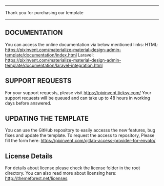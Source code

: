 *************************************
Thank you for purchasing our template
*************************************

DOCUMENTATION
-------------
You can access the online documentation via below mentioned links:
HTML: https://pixinvent.com/materialize-material-design-admin-template/documentation/index.html
Laravel: https://pixinvent.com/materialize-material-design-admin-template/documentation/laravel-integration.html

SUPPORT REQUESTS
----------------
For your support requests, please visit https://pixinvent.ticksy.com/
Your support requests will be queued and can take up to 48 hours in working days before answered.

UPDATING THE TEMPLATE
---------------------
You can use the GitHub repository to easily accesss the new features, bug fixes and update the template.
To request the access to repository, Please fill the form here: https://pixinvent.com/gitlab-access-provider-for-envato/

License Details
----------------
For details about license please check the license folder in the root directory. You can also read more about licensing here: http://themeforest.net/licenses
